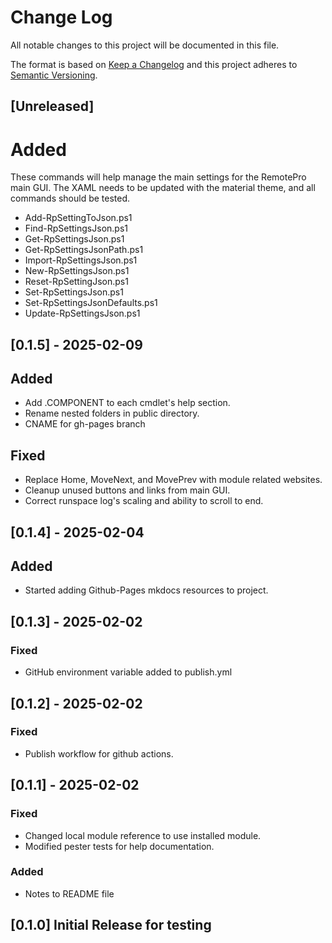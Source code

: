 # Change Log

All notable changes to this project will be documented in this file.

The format is based on [Keep a Changelog](http://keepachangelog.com/)
and this project adheres to [Semantic Versioning](http://semver.org/).

## [Unreleased]

# Added
These commands will help manage the main settings for the RemotePro main GUI.
The XAML needs to be updated with the material theme, and all commands should be tested.
- Add-RpSettingToJson.ps1
- Find-RpSettingsJson.ps1
- Get-RpSettingsJson.ps1
- Get-RpSettingsJsonPath.ps1
- Import-RpSettingsJson.ps1
- New-RpSettingsJson.ps1
- Reset-RpSettingJson.ps1
- Set-RpSettingsJson.ps1
- Set-RpSettingsJsonDefaults.ps1
- Update-RpSettingsJson.ps1

## [0.1.5] - 2025-02-09

## Added
- Add .COMPONENT to each cmdlet's help section.
- Rename nested folders in public directory.
- CNAME for gh-pages branch

## Fixed
- Replace Home, MoveNext, and MovePrev with module related websites.
- Cleanup unused buttons and links from main GUI.
- Correct runspace log's scaling and ability to scroll to end.

## [0.1.4] - 2025-02-04

## Added
- Started adding Github-Pages mkdocs resources to project.

## [0.1.3] - 2025-02-02

### Fixed
- GitHub environment variable added to publish.yml


## [0.1.2] - 2025-02-02

### Fixed
- Publish workflow for github actions.

## [0.1.1] - 2025-02-02

### Fixed
- Changed local module reference to use installed module.
- Modified pester tests for help documentation.

### Added
- Notes to README file


## [0.1.0] Initial Release for testing

